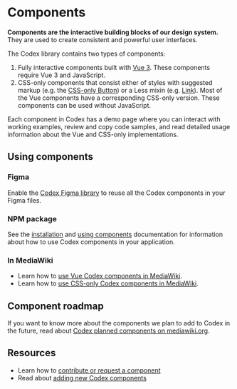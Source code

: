 # Components

**Components are the interactive building blocks of our design system.** They are used to create
consistent and powerful user interfaces.

The Codex library contains two types of components:

1. Fully interactive components built with [Vue 3](https://vuejs.org/). These components require
Vue 3 and JavaScript.
2. CSS-only components that consist either of styles with suggested markup (e.g. the
[CSS-only Button](./demos/button.md#css-only-version)) or a Less mixin (e.g.
[Link](./mixins/link.md)). Most of the Vue components have a corresponding CSS-only version. These
components can be used without JavaScript.

Each component in Codex has a demo page where you can interact with working examples, review and
copy code samples, and read detailed usage information about the Vue and CSS-only implementations.

## Using components

### Figma

Enable the [Codex Figma library](https://www.figma.com/design/KoDuJMadWBXtsOtzGS4134/Codex?node-id=1891-4420&node-type=canvas&t=plW1hmguHVWs3fWZ-11) to reuse all the Codex components in your Figma files.

### NPM package

See the [installation](../using-codex/developing.md#installation) and [using components](../using-codex/developing.md#using-components) documentation for information about how to use Codex components in your application.

### In MediaWiki

- Learn how to [use Vue Codex components in MediaWiki](https://www.mediawiki.org/wiki/Codex#Usage_with_JavaScript).
- Learn how to [use CSS-only Codex components in MediaWiki](https://www.mediawiki.org/wiki/Codex#Usage_without_JavaScript_(CSS-only_Codex_components)).

## Component roadmap

If you want to know more about the components we plan to add to Codex in the future, read about
[Codex planned components on mediawiki.org](https://www.mediawiki.org/wiki/Codex/Planned_Components).

## Resources

- Learn how to [contribute or request a component](../contributing/overview.html)
- Read about [adding new Codex components](../contributing/contributing-components.html)
